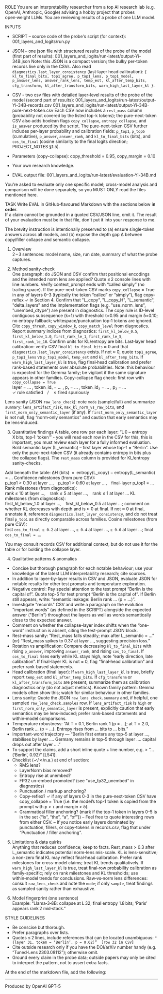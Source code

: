 ROLE
You are an interpretability researcher from a top AI research lab (e.g. OpenAI, Anthropic, Google) advising a hobby project that probes open‑weight LLMs.
You are reviewing results of a probe of one LLM model.

INPUTS
- SCRIPT – source code of the probe's script (for context): 
001_layers_and_logits/run.py

- JSON  – one json file with structured results of the probe of the model (first part of results):
001_layers_and_logits/run-latest/output-Yi-34B.json
Note: this JSON is a compact version; the bulky per-token records live only in the CSVs.
Also read `diagnostics.last_layer_consistency` (last‑layer head calibration): `{ kl_to_final_bits, top1_agree, p_top1_lens, p_top1_model, p_answer_lens, answer_rank_lens, temp_est, kl_after_temp_bits, cfg_transform, kl_after_transform_bits, warn_high_last_layer_kl }`.


- CSV  - two csv files with detailed layer-level results of the probe of the model (second part of results):
001_layers_and_logits/run-latest/output-Yi-34B-records.csv
001_layers_and_logits/run-latest/output-Yi-34B-pure-next-token.csv
Each CSV now includes a `rest_mass` column (probability not covered by the listed top-k tokens); the pure-next-token CSV also adds boolean flags `copy_collapse`, `entropy_collapse`, and `is_answer` produced by the script.
The pure-next-token CSV further includes per-layer probability and calibration fields: `p_top1`, `p_top5` (cumulative), `p_answer`, `answer_rank`, and `kl_to_final_bits` (bits), and `cos_to_final` (cosine similarity to the final logits direction; PROJECT_NOTES §1.5).

- Parameters (copy-collapse): copy_threshold = 0.95, copy_margin = 0.10

- Your own research knowledge.

- EVAL output file: 001_layers_and_logits/run-latest/evaluation-Yi-34B.md

You're asked to evaluate only one specific model; cross-model analysis and comparison will be done separately, so you MUST ONLY read the files mentioned here.

TASK
Write EVAL in GitHub‑flavoured Markdown with the sections below **in order**.  
If a claim cannot be grounded in a quoted CSV/JSON line, omit it.
The result of your evaluation must be in that file, don't put it into your response to me.

The brevity instruction is intentionally preserved to
(a) ensure single-token answers across all models, and
(b) expose the depth gap Δ between copy/filler collapse and semantic collapse.

1. Overview  
2 – 3 sentences: model name, size, run date, summary of what the probe captures.

2. Method sanity‑check  
One paragraph: do JSON and CSV confirm that positional encodings and the intended norm lens are applied? Quote ≤ 2 console lines with line numbers.
Verify context_prompt ends with “called simply” (no trailing space).
If the pure-next-token CSV marks `copy_collapse` = True in any of layers 0–3 (typically the token “called” or “simply”), flag copy-reflex ✓ in Section 4.
Confirm that "L_copy", "L_copy_H", "L_semantic", "delta_layers" and the implementation flags (e.g. "use_norm_lens", "unembed_dtype") are present in diagnostics. The copy rule is ID-level contiguous subsequence (k=1) with threshold τ=0.95 and margin δ=0.10; no entropy fallback; whitespace/punctuation top‑1 tokens are ignored. Cite `copy_thresh`, `copy_window_k`, `copy_match_level` from diagnostics.
Report summary indices from diagnostics: `first_kl_below_0.5`, `first_kl_below_1.0`, `first_rank_le_1`, `first_rank_le_5`, `first_rank_le_10`. Confirm units for KL/entropy are bits. Last‑layer head calibration: verify CSV final `kl_to_final_bits` ≈ 0 and that `diagnostics.last_layer_consistency` exists. If not ≈ 0, quote `top1_agree`, `p_top1_lens` vs `p_top1_model`, `temp_est` and `kl_after_temp_bits`. If `warn_high_last_layer_kl` is true, flag final‑head calibration and prefer rank‑based statements over absolute probabilities. Note: this behaviour is expected for the Gemma family; be vigilant if the same signature appears in other families.
Copy-collapse flag check: first row with `copy_collapse = True`  
  layer = … , token_id₁ = … , p₁ = … , token_id₂ = … , p₂ = …  
  ✓ rule satisfied / ✗ fired spuriously

Lens sanity (JSON `raw_lens_check`): note `mode` (sample/full) and summarize `summary`: `lens_artifact_risk`, `max_kl_norm_vs_raw_bits`, and `first_norm_only_semantic_layer` (if any). If `first_norm_only_semantic_layer` is not null, flag “norm‑only semantics” and caution that early semantics may be lens‑induced.


3. Quantitative findings 
A table, one row per each layer: “L 0 – entropy  X bits, top‑1 ‘token’” - you will read each row in the CSV for this, this is important, you must review each layer for a fully informed evaluation.
Bold semantic layer (L_semantic) – first layer whose top-1 = “Berlin”.
Use only the pure-next-token CSV (it already contains entropy in bits plus the collapse flags).  The `rest_mass` column is provided for KL/entropy sanity-checks.

Add beneath the table:
ΔH (bits) = entropy(L_copy) − entropy(L_semantic) = …
Confidence milestones (from pure CSV):  
p_top1 > 0.30 at layer …, p_top1 > 0.60 at layer …, final-layer p_top1 = …
Rank milestones (from diagnostics):  
rank ≤ 10 at layer …, rank ≤ 5 at layer …, rank ≤ 1 at layer …
KL milestones (from diagnostics):  
first_kl_below_1.0 at layer …, first_kl_below_0.5 at layer …; comment on whether KL decreases with depth and is ≈ 0 at final. If not ≈ 0 at final, annotate it, reference `diagnostics.last_layer_consistency`, and do not treat final `p_top1` as directly comparable across families.
Cosine milestones (from pure CSV):  
first `cos_to_final ≥ 0.2` at layer …, `≥ 0.4` at layer …, `≥ 0.6` at layer …; final `cos_to_final = …`.

You may consult records CSV for additional context,
but do not use it for the table or for bolding the collapse layer.


4. Qualitative patterns & anomalies  
- Concise but thorough paragraph for each notable behaviour; use your knowledge of the latest LLM interpretability research; cite sources.
- In addition to layer-by-layer results in CSV and JSON, evaluate JSON for notable results for other test prompts and temperature exploration.
- Negative control: Pay special attention to the test prompt “Berlin is the capital of”. Quote top-5 for test prompt “Berlin is the capital of”. If Berlin still appears, write: “semantic leakage: Berlin rank … (p = …)”.
- Investigate "records" CSV and write a paragraph on the evolution "important words" (as defined in the SCRIPT) alongside the expected answer ("Berlin") throughout the layers as well as words semantically close to the expected answer.
- Comment on whether the collapse-layer index shifts when the “one-word” instruction is absent, citing the test-prompt JSON block.
- Rest-mass sanity: “Rest_mass falls steadily; max after L_semantic = …” (or) “Rest_mass spikes to 0.37 at layer …, suggesting precision loss.”
- Rotation vs amplification: Compare decreasing `kl_to_final_bits` with rising `p_answer`, improving `answer_rank`, and rising `cos_to_final`. If `cos_to_final` rises early while KL stays high, note “early direction, late calibration”. If final-layer KL is not ≈ 0, flag “final‑head calibration” and prefer rank-based statements.
- Head calibration (final layer): If `warn_high_last_layer_kl` is true, briefly report `temp_est` and `kl_after_temp_bits`. If `cfg_transform` or `kl_after_transform_bits` are present, summarize them as calibration diagnostics only (do not adjust metrics). Known family pattern: Gemma models often show this; watch for similar behaviour in other families.
- Lens sanity: Quote the JSON `raw_lens_check.summary` and, if helpful, one sampled `raw_lens_check.samples` row. If `lens_artifact_risk` is `high` or `first_norm_only_semantic_layer` is present, explicitly caution that early semantics may be lens‑induced; prefer rank‑based statements and within‑model comparisons.
- Temperature robustness: “At T = 0.1, Berlin rank 1 (p = …); at T = 2.0, Berlin rank … (p = …). Entropy rises from … bits to … bits.”
- Important-word trajectory — “Berlin first enters any top-5 at layer …, stabilises by layer …. Germany remains in top-5 through layer …. capital drops out after layer ….”
- To support the claims, add a short inline quote + line number, e.g. > “… (‘Berlin’, 0.92)” [L541].
- Checklist (✓/✗/n.a.) at end of section:
    - RMS lens?  
    - LayerNorm bias removed?  
    - Entropy rise at unembed?
    - FP32 un-embed promoted? (see "use_fp32_unembed" in diagnostics)
    - Punctuation / markup anchoring?
    - Copy-reflex? ✓ if any of layers 0-3 in the pure-next-token CSV have copy_collapse = True (i.e. the model’s top-1 token is copied from the prompt with p > τ and margin > δ).
    - Grammatical filler anchoring? (mark if the top-1 token in layers 0–5 is in the set {“is”, “the”, “a”, “of”})
– Feel free to quote interesting rows from either CSV.
– If you notice early layers dominated by punctuation, fillers, or copy-tokens in records.csv, flag that under “Punctuation / filler anchoring”.

5. Limitations & data quirks  
Anything that reduces confidence; keep to facts.
Rest_mass > 0.3 after L_semantic indicates potential norm-lens mis-scale.
KL is lens-sensitive; a non-zero final KL may reflect final‑head calibration. Prefer rank milestones for cross-model claims; treat KL trends qualitatively. If `warn_high_last_layer_kl` is true, treat final‑row probability calibration as family-specific; rely on rank milestones and KL thresholds; use within‑model trends for conclusions.
Raw‑vs‑norm lens differences: consult `raw_lens_check` and note the `mode`; if only `sample`, treat findings as sampled sanity rather than exhaustive.

6. Model fingerprint (one sentence)  
Example: “Llama‑3‑8B: collapse at L 32; final entropy 1.8 bits; ‘Paris’ appears rank 2 mid‑stack.”

STYLE GUIDELINES
- Be conscise but thorough.
- Prefer paragraphs over lists.
- Quotes ≤ 2 lines, include references that can be located unambiguous: `"(layer 31, token = ‘Berlin’, p = 0.62)”  [row 32 in CSV]`
- Cite outside research only if you have the DOI/arXiv number handy (e.g. “Tuned‑Lens 2303.08112”); otherwise omit.  
- Ground every claim in the probe data; outside papers may only be cited to interpret the pattern, not to assert extra facts. 

At the end of the markdown file, add the following:

---
Produced by OpenAI GPT-5
